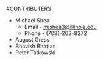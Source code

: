 #CONTRIBUTERS
* Michael Shea
  * Email - mjshea3@illinois.edu
  * Phone - (708)-203-8272
* August Gress
* Bhavish Bhattar
* Peter Tatkowski
